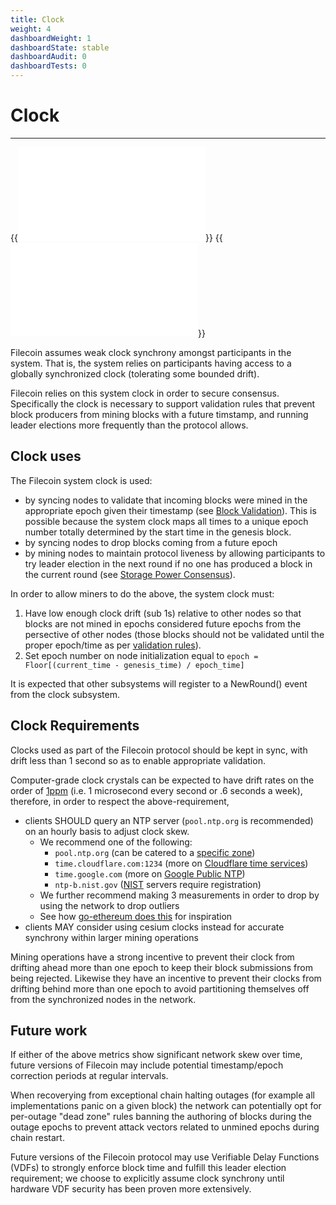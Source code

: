 ```yaml
---
title: Clock
weight: 4
dashboardWeight: 1
dashboardState: stable
dashboardAudit: 0
dashboardTests: 0
---
```


# Clock
---

{{<embed src="clock_subsystem.id" lang="go" >}}
{{<embed src="clock_subsystem.go" lang="go" >}}


Filecoin assumes weak clock synchrony amongst participants in the system. That is, the system relies on participants having access to a globally synchronized clock (tolerating some bounded drift).

Filecoin relies on this system clock in order to secure consensus.  Specifically the clock is necessary to support validation rules that prevent block producers from mining blocks with a future timstamp, and running leader elections more frequently than the protocol allows.


## Clock uses
The Filecoin system clock is used:

- by syncing nodes to validate that incoming blocks were mined in the appropriate epoch given their timestamp (see [Block Validation](block#block-syntax-validation)).  This is possible because the system clock maps all times to a unique epoch number totally determined by the start time in the genesis block.
- by syncing nodes to drop blocks coming from a future epoch
- by mining nodes to maintain protocol liveness by allowing participants to try leader election in the next round if no one has produced a block in the current round (see [Storage Power Consensus](storage_power_consensus)).

In order to allow miners to do the above, the system clock must:

1. Have low enough clock drift (sub 1s) relative to other nodes so that blocks are not mined in epochs considered future epochs from the persective of other nodes (those blocks should not be validated until the proper epoch/time as per [validation rules](block#block-semantic-validation)).
2. Set epoch number on node initialization equal to `epoch = Floor[(current_time - genesis_time) / epoch_time]`

It is expected that other subsystems will register to a NewRound() event from the clock subsystem.

## Clock Requirements

Clocks used as part of the Filecoin protocol should be kept in sync, with drift less than 1 second so as to enable appropriate validation.

Computer-grade clock crystals can be expected to have drift rates on the order of [1ppm](https://www.hindawi.com/journals/jcnc/2008/583162/) (i.e. 1 microsecond every second or .6 seconds a week), therefore, in order to respect the above-requirement,

- clients SHOULD query an NTP server (`pool.ntp.org` is recommended) on an hourly basis to adjust clock skew.
  - We recommend one of the following:
    - `pool.ntp.org` (can be catered to a [specific zone](https://www.ntppool.org/zone))
    - `time.cloudflare.com:1234` (more on [Cloudflare time services](https://www.cloudflare.com/time/))
    - `time.google.com` (more on [Google Public NTP](https://developers.google.com/time))
    - `ntp-b.nist.gov` ([NIST](https://tf.nist.gov/tf-cgi/servers.cgi) servers require registration)
  - We further recommend making 3 measurements in order to drop by using the network to drop outliers
  - See how [go-ethereum does this](https://github.com/ethereum/go-ethereum/blob/master/p2p/discv5/ntp.go) for inspiration
- clients MAY consider using cesium clocks instead for accurate synchrony within larger mining operations

Mining operations have a strong incentive to prevent their clock from drifting ahead more than one epoch to keep their block submissions from being rejected.  Likewise they have an incentive to prevent their clocks from drifting behind more than one epoch to avoid partitioning themselves off from the synchronized nodes in the network.

## Future work

If either of the above metrics show significant network skew over time, future versions of Filecoin may include potential timestamp/epoch correction periods at regular intervals.

When recoverying from exceptional chain halting outages (for example all implementations panic on a given block) the network can potentially opt for per-outage "dead zone" rules banning the authoring of blocks during the outage epochs to prevent attack vectors related to unmined epochs during chain restart.

Future versions of the Filecoin protocol may use Verifiable Delay Functions (VDFs) to strongly enforce block time and fulfill this leader election requirement; we choose to explicitly assume clock synchrony until hardware VDF security has been proven more extensively.


